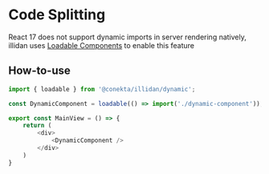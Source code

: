 # Code Splitting

React 17 does not support dynamic imports in server rendering natively, illidan uses [Loadable Components](https://loadable-components.com/) to enable this feature

## How-to-use

```js
import { loadable } from '@conekta/illidan/dynamic';

const DynamicComponent = loadable(() => import('./dynamic-component'));

export const MainView = () => {
    return (
        <div>
            <DynamicComponent />
        </div>
    )
}
```